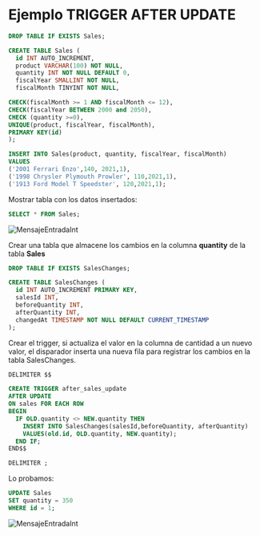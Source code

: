 # Ejemplo TRIGGER AFTER UPDATE
```sql
DROP TABLE IF EXISTS Sales;

CREATE TABLE Sales (
  id INT AUTO_INCREMENT,
  product VARCHAR(100) NOT NULL,
  quantity INT NOT NULL DEFAULT 0,
  fiscalYear SMALLINT NOT NULL,
  fiscalMonth TINYINT NOT NULL,

CHECK(fiscalMonth >= 1 AND fiscalMonth <= 12),
CHECK(fiscalYear BETWEEN 2000 and 2050),
CHECK (quantity >=0),
UNIQUE(product, fiscalYear, fiscalMonth),
PRIMARY KEY(id)
);

INSERT INTO Sales(product, quantity, fiscalYear, fiscalMonth)
VALUES
('2001 Ferrari Enzo',140, 2021,1),
('1998 Chrysler Plymouth Prowler', 110,2021,1),
('1913 Ford Model T Speedster', 120,2021,1);
```

Mostrar tabla con los datos insertados:
```sql
SELECT * FROM Sales;
```

![MensajeEntradaInt](https://github.com/DanielBraun11/ApuntesSQL/blob/main/fotosSQL/AfterUpdate1.png) 

Crear una tabla que almacene los cambios en la columna **quantity** de la tabla **Sales**
```sql
DROP TABLE IF EXISTS SalesChanges;

CREATE TABLE SalesChanges (
  id INT AUTO_INCREMENT PRIMARY KEY,
  salesId INT,
  beforeQuantity INT,
  afterQuantity INT,
  changedAt TIMESTAMP NOT NULL DEFAULT CURRENT_TIMESTAMP
);
```

Crear el trigger, si actualiza el valor en la columna de cantidad a un nuevo valor, el disparador inserta una nueva fila para registrar
los cambios en la tabla SalesChanges.
```sql
DELIMITER $$

CREATE TRIGGER after_sales_update
AFTER UPDATE
ON sales FOR EACH ROW
BEGIN
  IF OLD.quantity <> NEW.quantity THEN
    INSERT INTO SalesChanges(salesId,beforeQuantity, afterQuantity)
    VALUES(old.id, OLD.quantity, NEW.quantity);
  END IF;
END$$

DELIMITER ;
```

Lo probamos:
```sql
UPDATE Sales
SET quantity = 350
WHERE id = 1;
```

![MensajeEntradaInt](https://github.com/DanielBraun11/ApuntesSQL/blob/main/fotosSQL/AfterUpdate2.png) 




